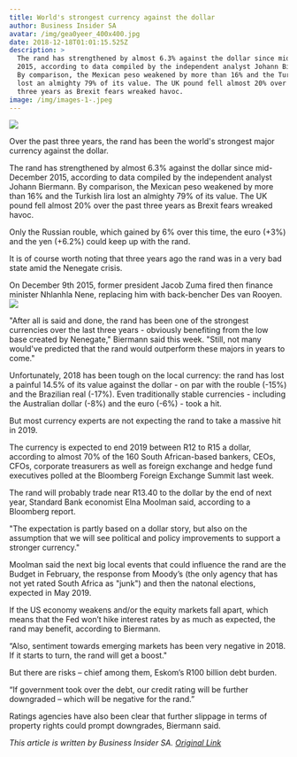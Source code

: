 ```yaml
---
title: World's strongest currency against the dollar
author: Business Insider SA
avatar: /img/gea0yeer_400x400.jpg
date: 2018-12-18T01:01:15.525Z
description: >
  The rand has strengthened by almost 6.3% against the dollar since mid-December
  2015, according to data compiled by the independent analyst Johann Biermann.
  By comparison, the Mexican peso weakened by more than 16% and the Turkish lira
  lost an almighty 79% of its value. The UK pound fell almost 20% over the past
  three years as Brexit fears wreaked havoc.
image: /img/images-1-.jpeg
---
```

![](/img/images-1-.jpeg)

Over the past three years, the rand has been the world's strongest major currency against the dollar.

The rand has strengthened by almost 6.3% against the dollar since mid-December 2015, according to data compiled by the independent analyst Johann Biermann. By comparison, the Mexican peso weakened by more than 16% and the Turkish lira lost an almighty 79% of its value. The UK pound fell almost 20% over the past three years as Brexit fears wreaked havoc.

Only the Russian rouble, which gained by 6% over this time,  the euro (+3%) and the yen (+6.2%) could keep up with the rand.

It is of course worth noting that three years ago the rand was in a very bad state amid the Nenegate crisis.

On December 9th 2015, former president Jacob Zuma fired then finance minister Nhlanhla Nene, replacing him with back-bencher Des van Rooyen. 
![](/img/87f6db6f740a4d238230b98d7f94548c.webp)

"After all is said and done, the rand has been one of the strongest currencies over the last three years - obviously benefiting from the low base created by Nenegate," Biermann said this week. "Still, not many would've predicted that the rand would outperform these majors in years to come."

Unfortunately, 2018 has been tough on the local currency: the rand has lost a painful 14.5% of its value against the dollar - on par with the rouble (-15%) and the Brazilian real (-17%). Even traditionally stable currencies - including the Australian dollar (-8%) and the euro (-6%) - took a hit.

But most currency experts are not expecting the rand to take a massive hit in 2019.

The currency is expected to end 2019 between R12 to R15 a dollar, according to almost 70% of the 160 South African-based bankers, CEOs, CFOs, corporate treasurers as well as foreign exchange and hedge fund executives polled at the Bloomberg Foreign Exchange Summit last week. 

The rand will probably trade near R13.40 to the dollar by the end of next year, Standard Bank economist Elna Moolman said, according to a Bloomberg report.

"The expectation is partly based on a dollar story, but also on the assumption that we will see political and policy improvements to support a stronger currency."  

Moolman said the next big local events that could influence the rand are the Budget in February, the response from Moody’s (the only agency that has not yet rated South Africa as "junk") and then the natonal elections, expected in May 2019.

If the US economy weakens and/or the equity markets fall apart, which means that the Fed won’t hike interest rates by as much as expected, the rand may benefit, according to Biermann.

“Also, sentiment towards emerging markets has been very negative in 2018. If it starts to turn, the rand will get a boost."

But there are risks – chief among them, Eskom’s R100 billion debt burden.

“If government took over the debt, our credit rating will be further downgraded – which will be negative for the rand.”

Ratings agencies have also been clear that further slippage in terms of property rights could prompt downgrades, Biermann said.  

_This article is written by Business Insider SA. _[_Original Link_](https://www.businessinsider.co.za/rand-outperforms-currencies-over-three-years-2018-12)__
